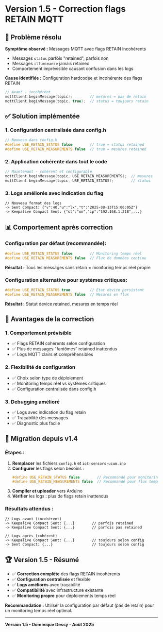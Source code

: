 # Version 1.5 - Correction flags RETAIN MQTT

## 🔧 Problème résolu

**Symptôme observé :** Messages MQTT avec flags RETAIN incohérents
- Messages `status` parfois "retained", parfois non
- Messages `illuminance` jamais retained
- Comportement imprévisible causant confusion dans les logs

**Cause identifiée :** Configuration hardcodée et incohérente des flags RETAIN
```cpp
// Avant - incohérent
mqttClient.beginMessage(topic);        // mesures = pas de retain
mqttClient.beginMessage(topic, true);  // status = toujours retain
```

## ✅ Solution implémentée

### **1. Configuration centralisée dans config.h**
```cpp
// Nouveau dans config.h
#define USE_RETAIN_STATUS false        // true = status retained
#define USE_RETAIN_MEASUREMENTS false  // true = mesures retained
```

### **2. Application cohérente dans tout le code**
```cpp
// Maintenant - cohérent et configurable
mqttClient.beginMessage(topic, USE_RETAIN_MEASUREMENTS);  // mesures
mqttClient.beginMessage(topic, USE_RETAIN_STATUS);        // status
```

### **3. Logs améliorés avec indication du flag**
```text
// Nouveau format des logs
-> Sent Compact: {"v":40,"u":"lx","t":"2025-08-13T15:06:05Z"}
-> Keepalive Compact Sent: {"st":"on","ip":"192.168.1.218",...}
```

## 📊 Comportement après correction

### **Configuration par défaut (recommandée):**
```cpp
#define USE_RETAIN_STATUS false        // Monitoring temps réel
#define USE_RETAIN_MEASUREMENTS false  // Flux de données continu
```

**Résultat :** Tous les messages sans retain = monitoring temps réel propre

### **Configuration alternative pour systèmes critiques:**
```cpp
#define USE_RETAIN_STATUS true         // État device persistant
#define USE_RETAIN_MEASUREMENTS false  // Mesures en flux
```

**Résultat :** Statut device retained, mesures en temps réel

## 🎯 Avantages de la correction

### **1. Comportement prévisible**
- ✅ Flags RETAIN cohérents selon configuration
- ✅ Plus de messages "fantômes" retained inattendus
- ✅ Logs MQTT clairs et compréhensibles

### **2. Flexibilité de configuration**
- ✅ Choix selon type de déploiement
- ✅ Monitoring temps réel vs systèmes critiques
- ✅ Configuration centralisée dans config.h

### **3. Debugging amélioré**
- ✅ Logs avec indication du flag retain
- ✅ Traçabilité des messages
- ✅ Diagnostic plus facile

## 🔄 Migration depuis v1.4

### **Étapes :**
1. **Remplacer** les fichiers `config.h` et `iot-sensors-ucum.ino`
2. **Configurer** les flags selon besoins :
   ```cpp
   #define USE_RETAIN_STATUS false        // Recommandé pour monitoring
   #define USE_RETAIN_MEASUREMENTS false  // Recommandé pour flux temps réel
   ```
3. **Compiler et uploader** vers Arduino
4. **Vérifier** les logs : plus de flags retain inattendus

### **Résultats attendus :**
```text
// Logs avant (incohérent)
-> Keepalive Compact Sent: {...}        // parfois retained
-> Keepalive Compact Sent: {...}        // parfois pas retained

// Logs après (cohérent)  
-> Keepalive Compact Sent: {...}        // toujours selon config
-> Sent Compact: {...}                  // toujours selon config
```

## 🏆 Version 1.5 - Résumé

- ✅ **Correction complète** des flags RETAIN incohérents
- ✅ **Configuration centralisée** et flexible
- ✅ **Logs améliorés** avec traçabilité
- ✅ **Compatibilité** avec infrastructure existante
- ✅ **Monitoring propre** pour déploiements temps réel

**Recommandation :** Utiliser la configuration par défaut (pas de retain) pour un monitoring temps réel optimal.

---

**Version 1.5 - Dominique Dessy - Août 2025**

